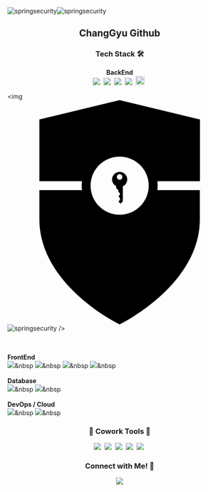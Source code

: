 ![springsecurity](https://github.com/user-attachments/assets/b36408be-c1cc-49dc-aeae-a857d20d3ca6)![springsecurity](https://github.com/user-attachments/assets/9c75987a-6639-4c27-bddc-6d03238b6fe1)<h2 align="center">ChangGyu Github</h2>

<h3 align="center">Tech Stack 🛠️</h3>
<p align="center">
  <b>BackEnd</b><br>
  <img src="https://img.shields.io/badge/Java-007396?style=flat-square&logo=Java&logoColor=white"/>&nbsp
  <img src="https://img.shields.io/badge/Spring-6DB33F?style=flat-square&logo=Spring&logoColor=white"/>&nbsp
  <img src="https://img.shields.io/badge/SpringBoot-6DB33F?style=flat-square&logo=SpringBoot&logoColor=white"/>&nbsp 
  <img src="https://img.shields.io/badge/JWT-black?style=flat-square&logo=JSON%20web%20tokens&logoColor=white"/>&nbsp 
  <img src="/mnt/data/springsecurity.svg" alt="Spring Security" style="width: auto; height: 20px;"/>&nbsp

<img <svg role="img" viewBox="0 0 24 24" xmlns="http://www.w3.org/2000/svg"><title>Spring Security</title><path d="M20.59 2.066 11.993 0 3.41 2.066v6.612h4.557a3.804 3.804 0 0 0 0 .954H3.41v3.106C3.41 19.867 11.994 24 11.994 24s8.582-4.133 8.582-11.258V9.635h-4.545a3.616 3.616 0 0 0 0-.954h4.558zM12 12.262h-.006a3.109 3.109 0 1 1 .006 0zm-.006-4.579a.804.804 0 0 0-.37 1.52v.208l.238.237v.159l.159.159v.159l-.14.14.15.246v.159l-.16.189.223.222.246-.246V9.218a.804.804 0 0 0-.346-1.535zm0 .836a.299.299 0 1 1 .298-.299.299.299 0 0 1-.298.3z"/></svg>![springsecurity](https://github.com/user-attachments/assets/941c4d3e-93b5-41d9-b21d-0369a77d98ce)
/>

  <br><br>
  <b>FrontEnd</b><br>
  <img src="https://img.shields.io/badge/Javascript-ffb13b?style=flat-square&logo=javascript&logoColor=white"/>&nbsp 
  <img src="https://img.shields.io/badge/HTML-FF5733?style=flat-square&logo=HTML5&logoColor=white"/>&nbsp 
  <img src="https://img.shields.io/badge/CSS-1572B6?style=flat-square&logo=CSS3&logoColor=white"/>&nbsp 
  <img src="https://img.shields.io/badge/React-61dbfb?style=flat-square&logo=React&logoColor=white"/>&nbsp 
  <br><br>
  <b>Database</b><br>
  <img src="https://img.shields.io/badge/MySQL-E6B91E?style=flat-square&logo=MySQL&logoColor=white"/>&nbsp 
  <img src="https://img.shields.io/badge/Oracle-F80000?style=flat-square&logo=Oracle&logoColor=white"/>&nbsp 
  <br><br>
  <b>DevOps / Cloud</b><br>
  <img src="https://img.shields.io/badge/AWS-232F3E?style=flat-square&logo=AmazonAWS&logoColor=white"/>&nbsp 
  <img src="https://img.shields.io/badge/Docker-2496ED?style=flat-square&logo=Docker&logoColor=white"/>&nbsp 
</p>

<h3 align="center">👻 Cowork Tools 👻</h3>
<p align="center"> 
  <img src="https://img.shields.io/badge/GitHub-181717?style=flat-square&logo=GitHub&logoColor=white"/>&nbsp 
  <img src="https://img.shields.io/badge/Notion-000000?style=flat-square&logo=Notion&logoColor=white"/>&nbsp 
  <img src="https://img.shields.io/badge/Figma-F24E1E?style=flat-square&logo=Figma&logoColor=white"/>&nbsp 
  <img src="https://img.shields.io/badge/Slack-4A154B?style=flat-square&logo=Slack&logoColor=white"/>&nbsp 
  <img src="https://img.shields.io/badge/Trello-0052CC?style=flat-square&logo=Trello&logoColor=white"/>&nbsp 
</p>

<h3 align="center">Connect with Me! 🍑</h3>
<p align="center"> 
  <a href="mailto:ckdrb5177@gmail.com"><img src="https://img.shields.io/badge/Gmail-d14836?style=flat-square&logo=Gmail&logoColor=white&link=ckdrb5177@gmail.com"/></a>
</p>
